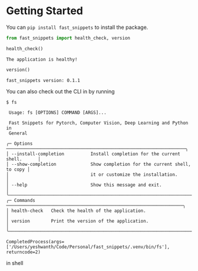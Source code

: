 # Getting Started


<!-- WARNING: THIS FILE WAS AUTOGENERATED! DO NOT EDIT! -->

You can `pip install fast_snippets` to install the package.

``` python
from fast_snippets import health_check, version
```

``` python
health_check()
```

    The application is healthy!

``` python
version()
```

    fast_snippets version: 0.1.1

You can also check out the CLI in by running

``` bash
$ fs
```

                                                                                    
     Usage: fs [OPTIONS] COMMAND [ARGS]...                                          
                                                                                    
     Fast Snippets for Pytorch, Computer Vision, Deep Learning and Python in        
     General                                                                        
                                                                                    
    ╭─ Options ────────────────────────────────────────────────────────────────────╮
    │ --install-completion          Install completion for the current shell.      │
    │ --show-completion             Show completion for the current shell, to copy │
    │                               it or customize the installation.              │
    │ --help                        Show this message and exit.                    │
    ╰──────────────────────────────────────────────────────────────────────────────╯
    ╭─ Commands ───────────────────────────────────────────────────────────────────╮
    │ health-check   Check the health of the application.                          │
    │ version        Print the version of the application.                         │
    ╰──────────────────────────────────────────────────────────────────────────────╯

    CompletedProcess(args=['/Users/yeshwanth/Code/Personal/fast_snippets/.venv/bin/fs'], returncode=2)

in shell
